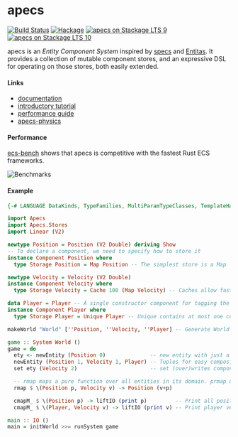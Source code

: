 # apecs
[![Build Status](https://travis-ci.org/jonascarpay/apecs.svg?branch=master)](https://travis-ci.org/jonascarpay/apecs)
[![Hackage](https://img.shields.io/hackage/v/apecs.svg)](https://hackage.haskell.org/package/apecs)
[![apecs on Stackage LTS 9](http://stackage.org/package/apecs/badge/lts-9)](http://stackage.org/lts-9/package/apecs)
[![apecs on Stackage LTS 10](http://stackage.org/package/apecs/badge/lts-10)](http://stackage.org/lts-10/package/apecs)

apecs is an _Entity Component System_ inspired by [specs](https://github.com/slide-rs/specs) and [Entitas](https://github.com/sschmid/Entitas-CSharp).
It provides a collection of mutable component stores, and an expressive DSL for operating on those stores, both easily extended.

#### Links
- [documentation](https://hackage.haskell.org/package/apecs/docs/Apecs.html)
- [introductory tutorial](https://github.com/jonascarpay/apecs/blob/master/tutorials/RTS.md)
- [performance guide](https://github.com/jonascarpay/apecs/blob/master/tutorials/GoingFast.md)
- [apecs-physics](https://github.com/jonascarpay/apecs-physics)

#### Performance
[ecs-bench](https://github.com/lschmierer/ecs_bench) shows that apecs is competitive with the fastest Rust ECS frameworks.

![Benchmarks](/bench/chart.png)

#### Example
```haskell
{-# LANGUAGE DataKinds, TypeFamilies, MultiParamTypeClasses, TemplateHaskell #-}

import Apecs
import Apecs.Stores
import Linear (V2)

newtype Position = Position (V2 Double) deriving Show
-- To declare a component, we need to specify how to store it
instance Component Position where
  type Storage Position = Map Position -- The simplest store is a Map

newtype Velocity = Velocity (V2 Double)
instance Component Velocity where
  type Storage Velocity = Cache 100 (Map Velocity) -- Caches allow fast access

data Player = Player -- A single constructor component for tagging the player
instance Component Player where
  type Storage Player = Unique Player -- Unique contains at most one component

makeWorld "World" [''Position, ''Velocity, ''Player] -- Generate World and instances

game :: System World ()
game = do
  ety <- newEntity (Position 0)              -- new entity with just a Position
  newEntity (Position 1, Velocity 1, Player) -- Tuples for easy composition
  set ety (Velocity 2)                       -- set (over)writes components

  -- rmap maps a pure function over all entities in its domain. prmap does the same, but in parallel
  rmap $ \(Position p, Velocity v) -> Position (v+p)

  cmapM_ $ \(Position p) -> liftIO (print p)         -- Print all positions
  cmapM_ $ \(Player, Velocity v) -> liftIO (print v) -- Print player velocity

main :: IO ()
main = initWorld >>= runSystem game
```
